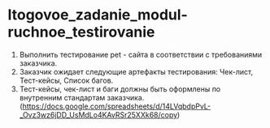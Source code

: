 # Itogovoe_zadanie_modul-ruchnoe_testirovanie

1. Выполнить тестирование pet - сайта в соответствии с требованиями заказчика.
2. Заказчик ожидает следующие артефакты тестирования:
Чек-лист,
Тест-кейсы,
Список багов.
3. Тест-кейсы, чек-лист и баги должны быть оформлены по внутренним стандартам заказчика. (https://docs.google.com/spreadsheets/d/14LVqbdpPvL-_Ovz3wz6jDD_UsMdLo4KAvRSr25XXk68/copy)

